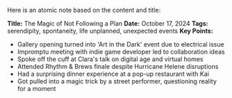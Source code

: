Here is an atomic note based on the content and title:

**Title:** The Magic of Not Following a Plan
**Date:** October 17, 2024
**Tags:** serendipity, spontaneity, life unplanned, unexpected events
**Key Points:**

* Gallery opening turned into 'Art in the Dark' event due to electrical issue
* Impromptu meeting with indie game developer led to collaboration ideas
* Spoke off the cuff at Clara's talk on digital age and virtual homes
* Attended Rhythm & Brews finale despite Hurricane Helene disruptions
* Had a surprising dinner experience at a pop-up restaurant with Kai
* Got pulled into a magic trick by a street performer, questioning reality for a moment